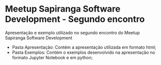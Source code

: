 # Meetup Sapiranga Software Development - Segundo encontro
Apresentação e exemplo utilizado no segundo encontro do Meetup Sapiranga Software Development
* Pasta Apresentação: Contém a apresentação utilizada em formato html;
* Pasta Exemplos: Contém o exemplos desenvolvido na apresentação no formato Jupyter Notebook e em python;
